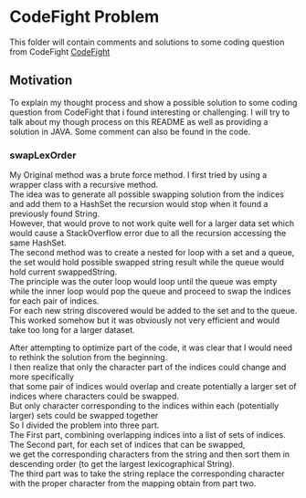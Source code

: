 # CodeFight Problem
This folder will contain comments and solutions to some coding question from CodeFight
[CodeFight](https://codefights.com/) 


## Motivation
To explain my thought process and show a possible solution to some coding question 
from CodeFight that i found interesting or challenging.
I will try to talk about my though process on this README as well as providing a solution in JAVA.
Some comment can also be found in the code.

### swapLexOrder
My Original method was a brute force method. I first tried by using a wrapper class with a recursive method.  
The idea was to generate all possible swapping solution from the indices and add them to a HashSet the recursion would stop when it found a previously found String.  
However, that would prove to not work quite well for a larger data set which would cause a StackOverflow error due to all the recursion accessing the same HashSet.   
The second method was to create a nested for loop with a set and a queue, the set would hold possible swapped string result while the queue would hold current swappedString.  
The principle was the outer loop would loop until the queue was empty while the inner loop would pop the queue and proceed to swap the indices for each pair of indices.  
For each new string discovered would be added to the set and to the queue.  
This worked somehow but it was obviously not very efficient and would take too long for a larger dataset.  
 
After attempting to optimize part of the code, it was clear that I would need to rethink the solution from the beginning.  
I then realize that only the character part of the indices could change and more specifically   
that some pair of indices would overlap and create potentially a larger set of indices where characters could be swapped.  
But only character corresponding to the indices within each (potentially larger) sets could be swapped together  
So I divided the problem into three part.  
The First part, combining overlapping indices into a list of sets of indices.   
The Second part, for each set of indices that can be swapped,   
we get the corresponding characters from the string and then sort them in descending order (to get the largest lexicographical String).  
The third part was to take the string replace the corresponding character with the proper character from the mapping obtain from part two.  
